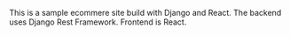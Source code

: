 This is a sample ecommere site build with Django and React. The backend uses Django Rest Framework. Frontend is React. 
